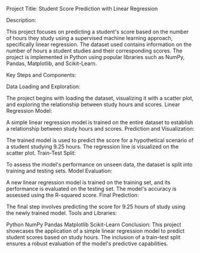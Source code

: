 Project Title: Student Score Prediction with Linear Regression

Description:

This project focuses on predicting a student's score based on the number of hours they study using a supervised machine learning approach, specifically linear regression. The dataset used contains information on the number of hours a student studies and their corresponding scores. The project is implemented in Python using popular libraries such as NumPy, Pandas, Matplotlib, and Scikit-Learn.

Key Steps and Components:

Data Loading and Exploration:

The project begins with loading the dataset, visualizing it with a scatter plot, and exploring the relationship between study hours and scores.
Linear Regression Model:

A simple linear regression model is trained on the entire dataset to establish a relationship between study hours and scores.
Prediction and Visualization:

The trained model is used to predict the score for a hypothetical scenario of a student studying 9.25 hours. The regression line is visualized on the scatter plot.
Train-Test Split:

To assess the model's performance on unseen data, the dataset is split into training and testing sets.
Model Evaluation:

A new linear regression model is trained on the training set, and its performance is evaluated on the testing set. The model's accuracy is assessed using the R-squared score.
Final Prediction:

The final step involves predicting the score for 9.25 hours of study using the newly trained model.
Tools and Libraries:

Python
NumPy
Pandas
Matplotlib
Scikit-Learn
Conclusion:
This project showcases the application of a simple linear regression model to predict student scores based on study hours. The inclusion of a train-test split ensures a robust evaluation of the model's predictive capabilities.
